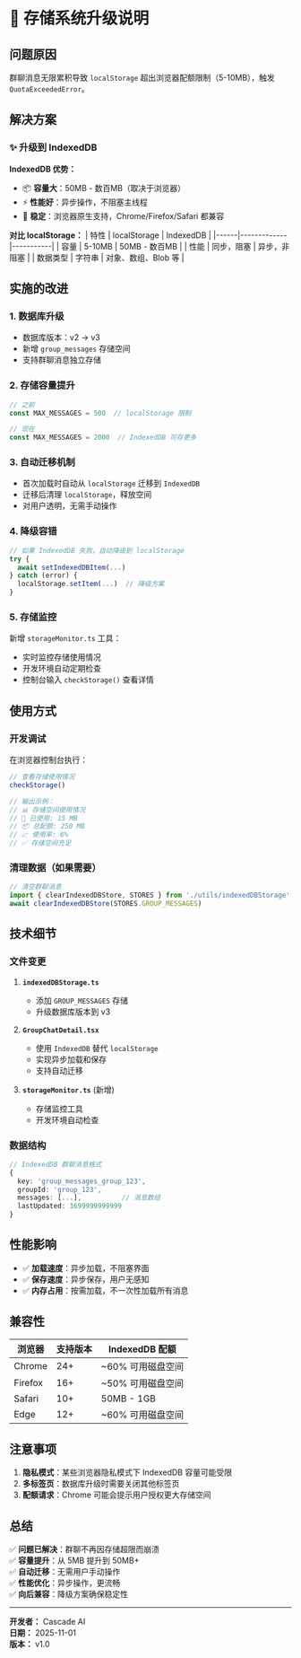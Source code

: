 # 🚀 存储系统升级说明

## 问题原因

群聊消息无限累积导致 `localStorage` 超出浏览器配额限制（5-10MB），触发 `QuotaExceededError`。

## 解决方案

### ✨ 升级到 IndexedDB

**IndexedDB 优势：**
- 📦 **容量大**：50MB - 数百MB（取决于浏览器）
- ⚡ **性能好**：异步操作，不阻塞主线程
- 💪 **稳定**：浏览器原生支持，Chrome/Firefox/Safari 都兼容

**对比 localStorage：**
| 特性 | localStorage | IndexedDB |
|------|-------------|-----------|
| 容量 | 5-10MB | 50MB - 数百MB |
| 性能 | 同步，阻塞 | 异步，非阻塞 |
| 数据类型 | 字符串 | 对象、数组、Blob 等 |

## 实施的改进

### 1. **数据库升级**
- 数据库版本：v2 → v3
- 新增 `group_messages` 存储空间
- 支持群聊消息独立存储

### 2. **存储容量提升**
```typescript
// 之前
const MAX_MESSAGES = 500  // localStorage 限制

// 现在
const MAX_MESSAGES = 2000  // IndexedDB 可存更多
```

### 3. **自动迁移机制**
- 首次加载时自动从 `localStorage` 迁移到 `IndexedDB`
- 迁移后清理 `localStorage`，释放空间
- 对用户透明，无需手动操作

### 4. **降级容错**
```typescript
// 如果 IndexedDB 失败，自动降级到 localStorage
try {
  await setIndexedDBItem(...)
} catch (error) {
  localStorage.setItem(...)  // 降级方案
}
```

### 5. **存储监控**
新增 `storageMonitor.ts` 工具：
- 实时监控存储使用情况
- 开发环境自动定期检查
- 控制台输入 `checkStorage()` 查看详情

## 使用方式

### 开发调试

在浏览器控制台执行：
```javascript
// 查看存储使用情况
checkStorage()

// 输出示例：
// 📊 存储空间使用情况
// 💾 已使用: 15 MB
// 📦 总配额: 250 MB
// 📈 使用率: 6%
// ✅ 存储空间充足
```

### 清理数据（如果需要）

```javascript
// 清空群聊消息
import { clearIndexedDBStore, STORES } from './utils/indexedDBStorage'
await clearIndexedDBStore(STORES.GROUP_MESSAGES)
```

## 技术细节

### 文件变更

1. **`indexedDBStorage.ts`**
   - 添加 `GROUP_MESSAGES` 存储
   - 升级数据库版本到 v3

2. **`GroupChatDetail.tsx`**
   - 使用 `IndexedDB` 替代 `localStorage`
   - 实现异步加载和保存
   - 支持自动迁移

3. **`storageMonitor.ts`** (新增)
   - 存储监控工具
   - 开发环境自动检查

### 数据结构

```typescript
// IndexedDB 群聊消息格式
{
  key: 'group_messages_group_123',
  groupId: 'group_123',
  messages: [...],          // 消息数组
  lastUpdated: 1699999999999
}
```

## 性能影响

- ✅ **加载速度**：异步加载，不阻塞界面
- ✅ **保存速度**：异步保存，用户无感知
- ✅ **内存占用**：按需加载，不一次性加载所有消息

## 兼容性

| 浏览器 | 支持版本 | IndexedDB 配额 |
|--------|---------|---------------|
| Chrome | 24+ | ~60% 可用磁盘空间 |
| Firefox | 16+ | ~50% 可用磁盘空间 |
| Safari | 10+ | 50MB - 1GB |
| Edge | 12+ | ~60% 可用磁盘空间 |

## 注意事项

1. **隐私模式**：某些浏览器隐私模式下 IndexedDB 容量可能受限
2. **多标签页**：数据库升级时需要关闭其他标签页
3. **配额请求**：Chrome 可能会提示用户授权更大存储空间

## 总结

✅ **问题已解决**：群聊不再因存储超限而崩溃  
✅ **容量提升**：从 5MB 提升到 50MB+  
✅ **自动迁移**：无需用户手动操作  
✅ **性能优化**：异步操作，更流畅  
✅ **向后兼容**：降级方案确保稳定性  

---

**开发者：** Cascade AI  
**日期：** 2025-11-01  
**版本：** v1.0
